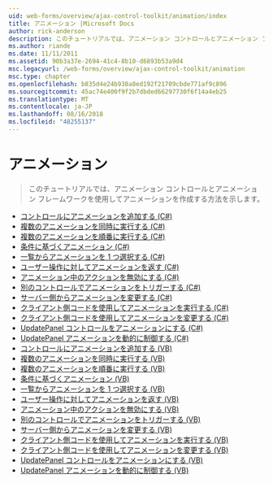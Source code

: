 ```yaml
---
uid: web-forms/overview/ajax-control-toolkit/animation/index
title: アニメーション |Microsoft Docs
author: rick-anderson
description: このチュートリアルでは、アニメーション コントロールとアニメーション フレームワークを使用してアニメーションを作成する方法を示します。
ms.author: riande
ms.date: 11/11/2011
ms.assetid: 90b3a37e-2694-41c4-8b10-d6893b53a9d4
msc.legacyurl: /web-forms/overview/ajax-control-toolkit/animation
msc.type: chapter
ms.openlocfilehash: b835d4e24b938a8ed192f21709cbde771af9c896
ms.sourcegitcommit: 45ac74e400f9f2b7dbded66297730f6f14a4eb25
ms.translationtype: MT
ms.contentlocale: ja-JP
ms.lasthandoff: 08/16/2018
ms.locfileid: "48255137"
---
```

<a name="animation"></a>アニメーション
====================
> このチュートリアルでは、アニメーション コントロールとアニメーション フレームワークを使用してアニメーションを作成する方法を示します。


- [コントロールにアニメーションを追加する (C#)](adding-animation-to-a-control-cs.md)
- [複数のアニメーションを同時に実行する (C#)](executing-several-animations-at-the-same-time-cs.md)
- [複数のアニメーションを順番に実行する (C#)](executing-several-animations-after-each-other-cs.md)
- [条件に基づくアニメーション (C#)](animation-depending-on-a-condition-cs.md)
- [一覧からアニメーションを 1 つ選択する (C#)](picking-one-animation-out-of-a-list-cs.md)
- [ユーザー操作に対してアニメーションを返す (C#)](animating-in-response-to-user-interaction-cs.md)
- [アニメーション中のアクションを無効にする (C#)](disabling-actions-during-animation-cs.md)
- [別のコントロールでアニメーションをトリガーする (C#)](triggering-an-animation-in-another-control-cs.md)
- [サーバー側からアニメーションを変更する (C#)](modifying-animations-from-the-server-side-cs.md)
- [クライアント側コードを使用してアニメーションを実行する (C#)](executing-animations-using-client-side-code-cs.md)
- [クライアント側コードを使用してアニメーションを変更する (C#)](changing-an-animation-using-client-side-code-cs.md)
- [UpdatePanel コントロールをアニメーションにする (C#)](animating-an-updatepanel-control-cs.md)
- [UpdatePanel アニメーションを動的に制御する (C#)](dynamically-controlling-updatepanel-animations-cs.md)
- [コントロールにアニメーションを追加する (VB)](adding-animation-to-a-control-vb.md)
- [複数のアニメーションを同時に実行する (VB)](executing-several-animations-at-the-same-time-vb.md)
- [複数のアニメーションを順番に実行する (VB)](executing-several-animations-after-each-other-vb.md)
- [条件に基づくアニメーション (VB)](animation-depending-on-a-condition-vb.md)
- [一覧からアニメーションを 1 つ選択する (VB)](picking-one-animation-out-of-a-list-vb.md)
- [ユーザー操作に対してアニメーションを返す (VB)](animating-in-response-to-user-interaction-vb.md)
- [アニメーション中のアクションを無効にする (VB)](disabling-actions-during-animation-vb.md)
- [別のコントロールでアニメーションをトリガーする (VB)](triggering-an-animation-in-another-control-vb.md)
- [サーバー側からアニメーションを変更する (VB)](modifying-animations-from-the-server-side-vb.md)
- [クライアント側コードを使用してアニメーションを実行する (VB)](executing-animations-using-client-side-code-vb.md)
- [クライアント側コードを使用してアニメーションを変更する (VB)](changing-an-animation-using-client-side-code-vb.md)
- [UpdatePanel コントロールをアニメーションにする (VB)](animating-an-updatepanel-control-vb.md)
- [UpdatePanel アニメーションを動的に制御する (VB)](dynamically-controlling-updatepanel-animations-vb.md)
